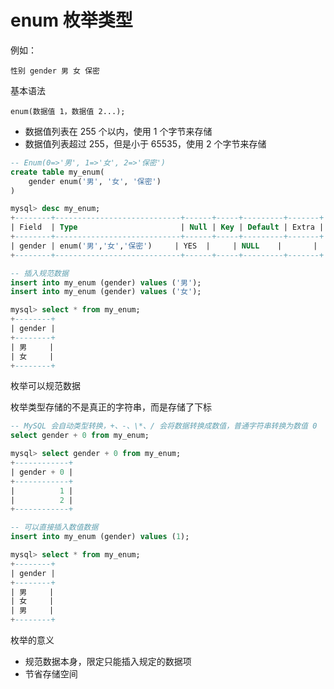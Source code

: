 # enum 枚举类型

例如：

```
性别 gender 男 女 保密
```

基本语法

```
enum(数据值 1，数据值 2...);
```

- 数据值列表在 255 个以内，使用 1 个字节来存储
- 数据值列表超过 255，但是小于 65535，使用 2 个字节来存储

```sql
-- Enum(0=>'男', 1=>'女', 2=>'保密')
create table my_enum(
    gender enum('男', '女', '保密')
)

mysql> desc my_enum;
+--------+----------------------------+------+-----+---------+-------+
| Field  | Type                       | Null | Key | Default | Extra |
+--------+----------------------------+------+-----+---------+-------+
| gender | enum('男','女','保密')     | YES  |     | NULL    |       |
+--------+----------------------------+------+-----+---------+-------+

-- 插入规范数据
insert into my_enum (gender) values ('男');
insert into my_enum (gender) values ('女');

mysql> select * from my_enum;
+--------+
| gender |
+--------+
| 男     |
| 女     |
+--------+

```

枚举可以规范数据

枚举类型存储的不是真正的字符串，而是存储了下标

```sql
-- MySQL 会自动类型转换，+、-、\*、/ 会将数据转换成数值，普通字符串转换为数值 0
select gender + 0 from my_enum;

mysql> select gender + 0 from my_enum;
+------------+
| gender + 0 |
+------------+
|          1 |
|          2 |
+------------+

-- 可以直接插入数值数据
insert into my_enum (gender) values (1);

mysql> select * from my_enum;
+--------+
| gender |
+--------+
| 男     |
| 女     |
| 男     |
+--------+

```

枚举的意义

- 规范数据本身，限定只能插入规定的数据项
- 节省存储空间

